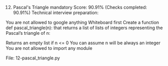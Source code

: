 12. Pascal's Triangle
mandatory
Score: 90.91% (Checks completed: 90.91%)
Technical interview preparation:

You are not allowed to google anything
Whiteboard first
Create a function def pascal_triangle(n): that returns a list of lists of integers representing the Pascal’s triangle of n:

Returns an empty list if n <= 0
You can assume n will be always an integer
You are not allowed to import any module

File: 12-pascal_triangle.py
